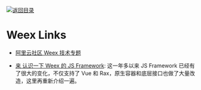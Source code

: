 [![返回目录](https://user-images.githubusercontent.com/5803001/38079637-ff0abcf0-3371-11e8-9b76-ad651620afc7.jpg)](https://github.com/wxyyxc1992/Awesome-Lists) 

# Weex Links

- [阿里云社区 Weex 技术专题](https://yq.aliyun.com/topic/34)

- [来 认识一下 Weex 的 JS Framework](https://parg.co/UWR): 这一年多以来 JS Framework 已经有了很大的变化，不仅支持了 Vue 和 Rax，原生容器和底层接口也做了大量改造，这里再重新介绍一遍。
